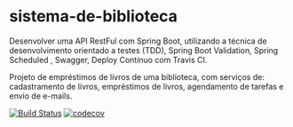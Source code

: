 # sistema-de-biblioteca
Desenvolver uma API RestFul com Spring Boot, utilizando a técnica de desenvolvimento orientado a testes (TDD),  Spring Boot Validation, Spring Scheduled , Swagger, Deploy Contínuo com Travis CI.

Projeto de empréstimos de livros de uma biblioteca, com serviços de: cadastramento de livros, empréstimos de livros, agendamento de tarefas e envio de e-mails.


[![Build Status](https://travis-ci.com/tatianepro/sistema-de-biblioteca.svg?branch=main)](https://travis-ci.com/tatianepro/sistema-de-biblioteca)
[![codecov](https://codecov.io/gh/tatianepro/sistema-de-biblioteca/branch/main/graph/badge.svg?token=B80183Y2J4)](https://codecov.io/gh/tatianepro/sistema-de-biblioteca)

